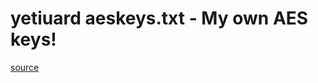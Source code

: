 # yetiuard aeskeys.txt - My own AES keys!
[source](https://github.com/Yetiuard/misc/tree/main/aeskeys-txt-seeddb-bin/yetiuard-main-3ds)